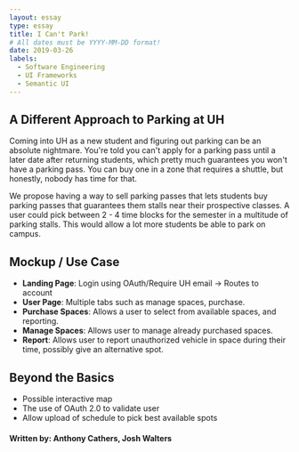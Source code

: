 ```yaml
---
layout: essay
type: essay
title: I Can't Park! 
# All dates must be YYYY-MM-DD format!
date: 2019-03-26
labels:
  - Software Engineering
  - UI Frameworks
  - Semantic UI
---
```


<h2> A Different Approach to Parking at UH</h2>

Coming into UH as a new student and figuring out parking can be an absolute nightmare. You're told you can't apply for
a parking pass until a later date after returning students, which pretty much guarantees you won't have a parking pass.
You can buy one in a zone that requires a shuttle, but honestly, nobody has time for that. 

We propose having a way to sell parking passes that lets students buy parking passes that guarantees them stalls near
their prospective classes. A user could pick between 2 - 4 time blocks for the semester in a multitude of parking stalls.
This would allow a lot more students be able to park on campus.

<h2>Mockup / Use Case</h2>
 
<ul>
  <li><b>Landing Page</b>: Login using OAuth/Require UH email &#8594; Routes to account</li>
  <li><b>User Page</b>: Multiple tabs such as manage spaces, purchase.</li>
  <li><b>Purchase Spaces</b>: Allows a user to select from available spaces, and reporting. </li>
  <li><b>Manage Spaces</b>: Allows user to manage already purchased spaces.</li>
  <li><b>Report</b>: Allows user to report unauthorized vehicle in space during their time, possibly give an alternative spot.</li>
</ul>

<h2> Beyond the Basics </h2>

<ul>
  <li>Possible interactive map</li>
  <li>The use of OAuth 2.0 to validate user</li>
  <li>Allow upload of schedule to pick best available spots</li>
 </ul>
 
 <h4> Written by: Anthony Cathers, Josh Walters </h4>
 


